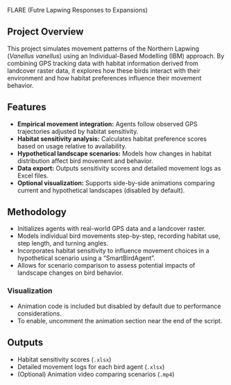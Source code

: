 FLARE (Futre Lapwing Responses to Expansions)

## Project Overview

This project simulates movement patterns of the Northern Lapwing (_Vanellus vanellus_) using an Individual-Based Modelling (IBM) approach. By combining GPS tracking data with habitat information derived from landcover raster data, it explores how these birds interact with their environment and how habitat preferences influence their movement behavior.

## Features

- **Empirical movement integration:** Agents follow observed GPS trajectories adjusted by habitat sensitivity.
- **Habitat sensitivity analysis:** Calculates habitat preference scores based on usage relative to availability.
- **Hypothetical landscape scenarios:** Models how changes in habitat distribution affect bird movement and behavior.
- **Data export:** Outputs sensitivity scores and detailed movement logs as Excel files.
- **Optional visualization:** Supports side-by-side animations comparing current and hypothetical landscapes (disabled by default).

## Methodology

- Initializes agents with real-world GPS data and a landcover raster.
- Models individual bird movements step-by-step, recording habitat use, step length, and turning angles.
- Incorporates habitat sensitivity to influence movement choices in a hypothetical scenario using a “SmartBirdAgent”.
- Allows for scenario comparison to assess potential impacts of landscape changes on bird behavior.

### Visualization

- Animation code is included but disabled by default due to performance considerations.
- To enable, uncomment the animation section near the end of the script.

## Outputs

- Habitat sensitivity scores (`.xlsx`)
- Detailed movement logs for each bird agent (`.xlsx`)
- (Optional) Animation video comparing scenarios (`.mp4`)
